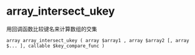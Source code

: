 # array\_intersect\_ukey

用回调函数比较键名来计算数组的交集

```
array array_intersect_ukey ( array $array1 , array $array2 [, array $... ], callable $key_compare_func )
```



